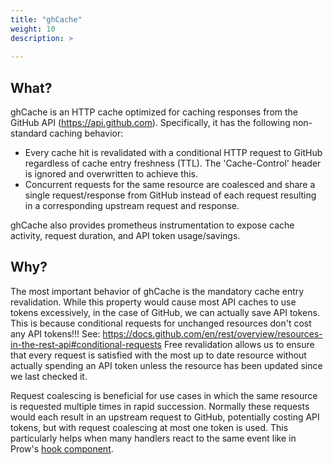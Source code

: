 ```yaml
---
title: "ghCache"
weight: 10
description: >
  
---
```


## What?

ghCache is an HTTP cache optimized for caching responses from the GitHub API (https://api.github.com). 
Specifically, it has the following non-standard caching behavior:
- Every cache hit is revalidated with a conditional HTTP request to GitHub 
  regardless of cache entry freshness (TTL). 
  The 'Cache-Control' header is ignored and overwritten to achieve this.
- Concurrent requests for the same resource are coalesced and 
  share a single request/response from GitHub 
  instead of each request resulting in a corresponding upstream request and response.

ghCache also provides prometheus instrumentation to expose cache activity,
request duration, and API token usage/savings.

## Why?

The most important behavior of ghCache is the mandatory cache entry revalidation.
While this property would cause most API caches to use tokens excessively, 
in the case of GitHub, we can actually save API tokens. 
This is because conditional requests for unchanged resources don't cost any API tokens!!! 
See: https://docs.github.com/en/rest/overview/resources-in-the-rest-api#conditional-requests
Free revalidation allows us to ensure that every request is satisfied with the most up to date resource 
without actually spending an API token unless the resource has been updated since we last checked it.

Request coalescing is beneficial for use cases 
in which the same resource is requested multiple times in rapid succession. 
Normally these requests would each result in an upstream request to GitHub, potentially costing API tokens, 
but with request coalescing at most one token is used. 
This particularly helps when many handlers react to the same event 
like in Prow's [hook component](/docs/components/core/hook/).
